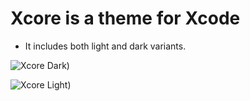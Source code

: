 # Xcore is a theme for Xcode

- It includes both light and dark variants.

![Xcore Dark](/Images/Light.png))

![Xcore Light](/Images/Light.png))
